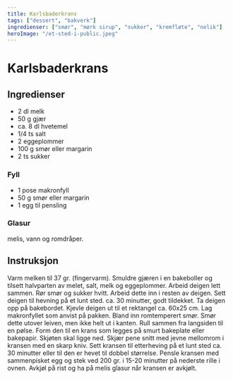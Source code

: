 ```yaml
---
title: Karlsbaderkrans
tags: ["dessert", "bakverk"]
ingredienser: ["smør", "mørk sirup", "sukker", "kremfløte", "nelik"]
heroImage: "/et-sted-i-public.jpeg"
---
```


# Karlsbaderkrans

## Ingredienser

- 2 dl melk
- 50 g gjær
- ca. 8 dl hvetemel
- 1/4 ts salt
- 2 eggeplommer
- 100 g smør eller margarin
- 2 ts sukker

### Fyll

- 1 pose makronfyll
- 50 g smør eller margarin
- 1 egg til pensling

### Glasur

melis, vann og romdråper.

## Instruksjon

Varm melken til 37 gr. (fingervarm). Smuldre gjæren i en bakeboller og tilsett halvparten av melet, salt, melk og eggeplommer. Arbeid deigen lett sammen. Rør smør og sukker hvitt. Arbeid dette inn i resten av deigen. Sett deigen til hevning på et lunt sted. ca. 30 minutter, godt tildekket. Ta deigen opp på bakebordet. Kjevle deigen ut til et rektangel ca. 60x25 cm. Lag makronfyllet som anvist på pakken. Bland inn romtemperert smør. Smør dette utover leiven, men ikke helt ut i kanten. Rull sammen fra langsiden til en pølse. Form den til en krans som legges på smurt bakeplate eller bakepapir. Skjøten skal ligge ned. Skjær pene snitt med jevne mellomrom i kransen med en skarp kniv. Sett kransen til etterheving på et lunt sted ca. 30 minutter eller til den er hevet til dobbel størrelse. Pensle kransen med sammenpisket egg og stek ved 200 gr. i 15-20 minutter på nederste rille i ovnen. Avkjøl på rist og ha på melis glasur når kransen er avkjølt.
